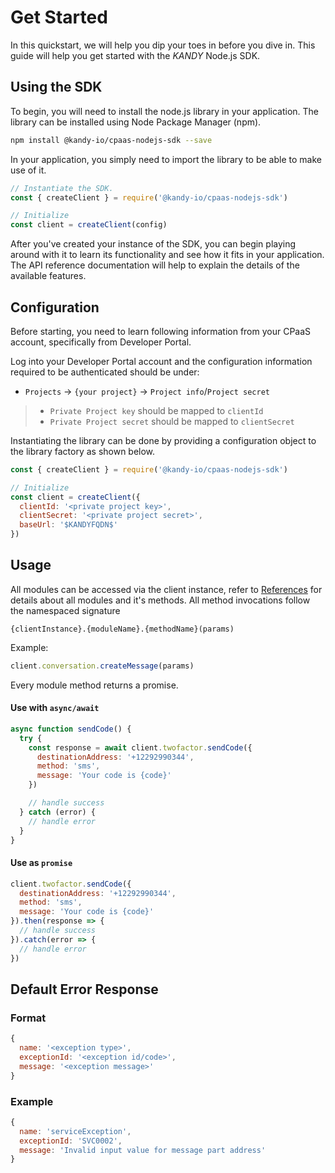 # Get Started

In this quickstart, we will help you dip your toes in before you dive in. This guide will help you get started with the $KANDY$ Node.js SDK.

## Using the SDK

To begin, you will need to install the node.js library in your application. The library can be installed using Node Package Manager (npm).


```bash
npm install @kandy-io/cpaas-nodejs-sdk --save
```

In your application, you simply need to import the library to be able to make use of it.

```javascript
// Instantiate the SDK.
const { createClient } = require('@kandy-io/cpaas-nodejs-sdk')

// Initialize
const client = createClient(config)
```

After you've created your instance of the SDK, you can begin playing around with it to learn its functionality and see how it fits in your application. The API reference documentation will help to explain the details of the available features.

## Configuration

Before starting, you need to learn following information from your CPaaS account, specifically from Developer Portal.

Log into your Developer Portal account and the configuration information required to be authenticated should be under:

+ `Projects` -> `{your project}` -> `Project info`/`Project secret`

> + `Private Project key` should be mapped to `clientId`
> + `Private Project secret` should be mapped to `clientSecret`

Instantiating the library can be done by providing a configuration object to the library factory as shown below.

```javascript
const { createClient } = require('@kandy-io/cpaas-nodejs-sdk')

// Initialize
const client = createClient({
  clientId: '<private project key>',
  clientSecret: '<private project secret>',
  baseUrl: '$KANDYFQDN$'
})
```

## Usage

All modules can be accessed via the client instance, refer to [References](/developer/references/nodejs) for details about all modules and it's methods. All method invocations follow the namespaced signature

`{clientInstance}.{moduleName}.{methodName}(params)`

Example:

```javascript
client.conversation.createMessage(params)
```

Every module method returns a promise.

#### Use with `async/await`

```javascript
async function sendCode() {
  try {
    const response = await client.twofactor.sendCode({
      destinationAddress: '+12292990344',
      method: 'sms',
      message: 'Your code is {code}'
    })

    // handle success
  } catch (error) {
    // handle error
  }
}
```

#### Use as `promise`

```javascript
client.twofactor.sendCode({
  destinationAddress: '+12292990344',
  method: 'sms',
  message: 'Your code is {code}'
}).then(response => {
  // handle success
}).catch(error => {
  // handle error
})
```

## Default Error Response

### Format

```javascript
{
  name: '<exception type>',
  exceptionId: '<exception id/code>',
  message: '<exception message>'
}
```

### Example

```javascript
{
  name: 'serviceException',
  exceptionId: 'SVC0002',
  message: 'Invalid input value for message part address'
}
```
